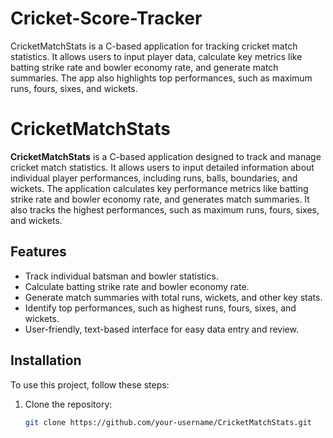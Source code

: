 # Cricket-Score-Tracker
CricketMatchStats is a C-based application for tracking cricket match statistics. It allows users to input player data, calculate key metrics like batting strike rate and bowler economy rate, and generate match summaries. The app also highlights top performances, such as maximum runs, fours, sixes, and wickets.

# CricketMatchStats

**CricketMatchStats** is a C-based application designed to track and manage cricket match statistics. It allows users to input detailed information about individual player performances, including runs, balls, boundaries, and wickets. The application calculates key performance metrics like batting strike rate and bowler economy rate, and generates match summaries. It also tracks the highest performances, such as maximum runs, fours, sixes, and wickets.

## Features

- Track individual batsman and bowler statistics.
- Calculate batting strike rate and bowler economy rate.
- Generate match summaries with total runs, wickets, and other key stats.
- Identify top performances, such as highest runs, fours, sixes, and wickets.
- User-friendly, text-based interface for easy data entry and review.

## Installation

To use this project, follow these steps:

1. Clone the repository:
   ```bash
   git clone https://github.com/your-username/CricketMatchStats.git
